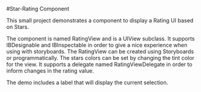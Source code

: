 #Star-Rating Component

This small project demonstrates a component to display a Rating UI based on Stars.

The component is named RatingView and is a UIView subclass.
It supports IBDesignable and IBInspectable in order to give a nice experience when using with storyboards.
The RatingView can be created using Storyboards or programmatically.
The stars colors can be set by changing the tint color for the view.
It supports a delegate named RatingViewDelegate in order to inform changes in the rating value.

The demo includes a label that will display the current selection.
